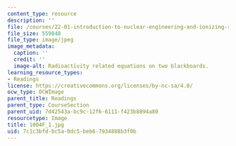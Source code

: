 ```yaml
---
content_type: resource
description: ''
file: /courses/22-01-introduction-to-nuclear-engineering-and-ionizing-radiation-fall-2016/7c1c3bfdbc5a0dc5beb67934888b3f0b_1004F_1.jpg
file_size: 559848
file_type: image/jpeg
image_metadata:
  caption: ''
  credit: ''
  image-alt: Radioactivity related equations on two blackboards.
learning_resource_types:
- Readings
license: https://creativecommons.org/licenses/by-nc-sa/4.0/
ocw_type: OCWImage
parent_title: Readings
parent_type: CourseSection
parent_uid: 7d42543a-bc9c-12f6-6111-f423b8894a80
resourcetype: Image
title: 1004F_1.jpg
uid: 7c1c3bfd-bc5a-0dc5-beb6-7934888b3f0b
---
```

